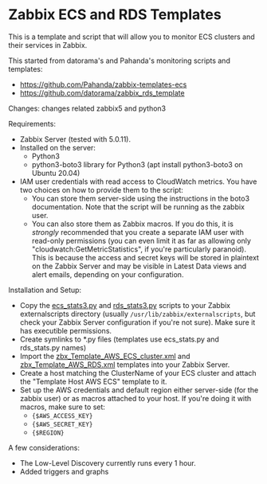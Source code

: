 # Zabbix ECS and RDS Templates

This is a template and script that will allow you to monitor ECS clusters and their services in Zabbix.

This started from datorama's and Pahanda's monitoring scripts and templates:
* https://github.com/Pahanda/zabbix-templates-ecs
* https://github.com/datorama/zabbix_rds_template

Changes:
changes related zabbix5 and python3

Requirements:
* Zabbix Server (tested with 5.0.11).
* Installed on the server:
  * Python3 
  * python3-boto3 library for Python3 (apt install python3-boto3 on Ubuntu 20.04)
* IAM user credentials with read access to CloudWatch metrics.  You have two choices on how to provide them to the script:
  * You can store them server-side using the instructions in the boto3 documentation.  Note that the script will be running as the zabbix user.
  * You can also store them as Zabbix macros.  If you do this, it is _strongly_ recommended that you create a separate IAM user with read-only permissions (you can even limit it as far as allowing only "cloudwatch:GetMetricStatistics", if you're particularly paranoid).  This is because the access and secret keys will be stored in plaintext on the Zabbix Server and may be visible in Latest Data views and alert emails, depending on your configuration.

Installation and Setup:
* Copy the [ecs_stats3.py](/ecs_stats3.py) and  [rds_stats3.py](/rds_stats3.py)  scripts to your Zabbix externalscripts directory (usually `/usr/lib/zabbix/externalscripts`, but check your Zabbix Server configuration if you're not sure).  Make sure it has executible permissions.
* Create symlinks to *.py files (templates use ecs_stats.py and rds_stats.py names)
* Import the [zbx_Template_AWS_ECS_cluster.xml](/zbx_Template_AWS_ECS_cluster.xml) and [zbx_Template_AWS_RDS.xml](/zbx_Template_AWS_RDS.xml) templates into your Zabbix Server.
* Create a host matching the ClusterName of your ECS cluster and attach the "Template Host AWS ECS" template to it.
* Set up the AWS credentials and default region either server-side (for the zabbix user) or as macros attached to your host.  If you're doing it with macros, make sure to set:
  * `{$AWS_ACCESS_KEY}`
  * `{$AWS_SECRET_KEY}`
  * `{$REGION}`
  
A few considerations:
* The Low-Level Discovery currently runs every 1 hour.
* Added triggers and graphs
